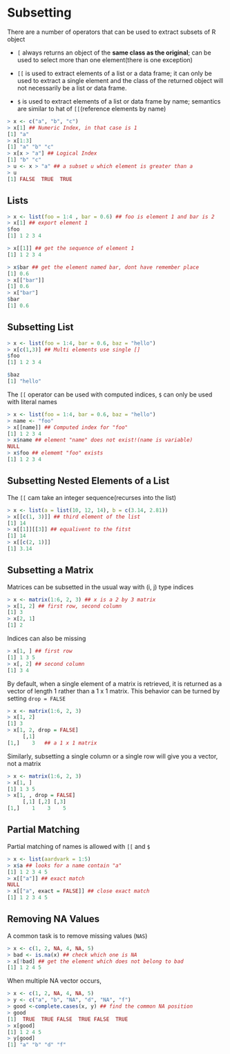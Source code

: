# Subsetting

There are a number of operators that can be used to extract subsets of R object

- `[` always returns an object of the **same class as the original**; can be used to select more than one element(there is one exception)

- `[[` is used to extract elements of a list or a data frame; it can only be used to extract a single element and the class of the returned object will not necessarily be a list or data frame.

- `$` is used to extract elements of a list or data frame by name; semantics are similar to hat of `[[`(reference elements by name)

```R
> x <- c("a", "b", "c")
> x[1] ## Numeric Index, in that case is 1
[1] "a"
> x[1:3]
[1] "a" "b" "c"
> x[x > "a"] ## Logical Index
[1] "b" "c"
> u <- x > "a" ## a subset u which element is greater than a
> u
[1] FALSE  TRUE  TRUE

```

## Lists

```R
> x <- list(foo = 1:4 , bar = 0.6) ## foo is element 1 and bar is 2
> x[1] ## export element 1
$foo
[1] 1 2 3 4

> x[[1]] ## get the sequence of element 1
[1] 1 2 3 4

> x$bar ## get the element named bar, dont have remember place
[1] 0.6
> x[["bar"]]
[1] 0.6
> x["bar"]
$bar
[1] 0.6
```

## Subsetting List

```R
> x <- list(foo = 1:4, bar = 0.6, baz = "hello")
> x[c(1,3)] ## Multi elements use single []
$foo
[1] 1 2 3 4

$baz
[1] "hello"
```

The `[[` operator can be used with computed indices, `$` can only be used with literal names

```r
> x <- list(foo = 1:4, bar = 0.6, baz = "hello")
> name <- "foo"
> x[[name]] ## Computed index for "foo"
[1] 1 2 3 4
> x$name ## element "name" does not exist!(name is variable)
NULL
> x$foo ## elememt "foo" exists
[1] 1 2 3 4
```

## Subsetting Nested Elements of a List

The `[[` cam take an integer sequence(recurses into the list)

```r
> x <- list(a = list(10, 12, 14), b = c(3.14, 2.81))
> x[[c(1, 3)]] ## third element of the list
[1] 14
> x[[1]][[3]] ## equalivent to the fitst
[1] 14
> x[[c(2, 1)]]
[1] 3.14
```

## Subsetting a Matrix

Matrices can be subsetted in the usual way with (i, j) type indices

```r
> x <- matrix(1:6, 2, 3) ## x is a 2 by 3 matrix
> x[1, 2] ## first row, second column
[1] 3
> x[2, 1]
[1] 2
```

Indices can also be missing

```r
> x[1, ] ## first row
[1] 1 3 5
> x[, 2] ## second column
[1] 3 4
```

By default, when a single element of a matrix is retrieved, it is returned as a vector of length 1 rather than a 1 x 1 matrix. This behavior can be turned by setting `drop = FALSE`

```R
> x <- matrix(1:6, 2, 3)
> x[1, 2]
[1] 3
> x[1, 2, drop = FALSE]
     [,1]
[1,]    3   ## a 1 x 1 matrix
```

Similarly, subsetting a single column or a single row will give you a vector, not a matrix

```r
> x <- matrix(1:6, 2, 3)
> x[1, ]
[1] 1 3 5
> x[1, , drop = FALSE]
     [,1] [,2] [,3]
[1,]    1    3    5
```

## Partial Matching

Partial matching of names is allowed with `[[` and `$`

```R
> x <- list(aardvark = 1:5)
> x$a ## looks for a name contain "a"
[1] 1 2 3 4 5
> x[["a"]] ## exact match 
NULL
> x[["a", exact = FALSE]] ## close exact match
[1] 1 2 3 4 5
```

## Removing NA Values

A common task is to remove missing values (`NAS`)

```r
> x <- c(1, 2, NA, 4, NA, 5)
> bad <- is.na(x) ## check which one is NA
> x[!bad] ## get the element which does not belong to bad
[1] 1 2 4 5
```

When multiple NA vector occurs,

```r
> x <- c(1, 2, NA, 4, NA, 5)
> y <- c("a", "b", "NA", "d", "NA", "f")
> good <-complete.cases(x, y) ## find the common NA position
> good
[1]  TRUE  TRUE FALSE  TRUE FALSE  TRUE
> x[good]
[1] 1 2 4 5
> y[good]
[1] "a" "b" "d" "f"
```


